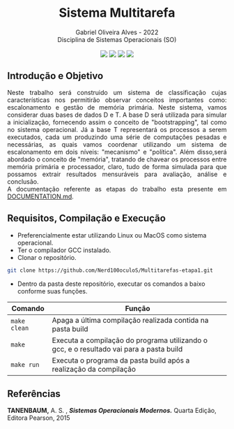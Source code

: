 <h1 align="center"> Sistema Multitarefa </h1>

<p align="center">Gabriel Oliveira Alves - 2022<br> Disciplina de Sistemas Operacionais (SO)</p>
<div align="center">
    <img align="center" src="https://img.shields.io/badge/VSCode-0078D4?style=for-the-badge&logo=visual%20studio%20code&logoColor=white" />
    <img align="center" src="https://img.shields.io/badge/Linux-FCC624?style=for-the-badge&logo=linux&logoColor=black" />
    <img align="center" src="https://img.shields.io/badge/mac%20os-000000?style=for-the-badge&logo=apple&logoColor=white" />
    <img align="center" src="https://img.shields.io/badge/C%2B%2B-00599C?style=for-the-badge&logo=c%2B%2B&logoColor=white" />
</div>
<h2> Introdução e Objetivo </h2>
    <p align="justify">
        Neste trabalho será construido um sistema de classificação cujas características nos permitirão observar conceitos importantes como: escalonamento e gestão de memória primária. Neste sistema, vamos considerar duas bases de dados D e T. A base D será utilizada para simular a inicialização, fornecendo assim o conceito de "bootstrapping", tal como no sistema operacional. Já a base T representará os processos a serem executados, cada um produzindo uma série de computações pesadas e necessárias, as quais vamos coordenar utilizando um sistema de escalonamento em dois níveis: "mecanismo" e "política". Além disso,será abordado o conceito de "memória", tratando de chavear os processos entre memória primária e processador, claro, tudo de forma simulada para que possamos extrair resultados mensuráveis para avaliação, análise e conclusão.<br>
       A documentação referente as etapas do trabalho esta presente em <a href = "https://github.com/Nerd100oculoS/Multitarefas-SO/blob/main/DOCUMENTATION.md"> DOCUMENTATION.md</a>.
      </p>

<h2>Requisitos, Compilação e Execução </h2>
  
  - Preferencialmente estar utilizando Linux ou MacOS como sistema operacional.
  - Ter o compilador GCC instalado.
  - Clonar o repositório.
  
  ```sh
  git clone https://github.com/Nerd100oculoS/Multitarefas-etapa1.git
  ```
   - Dentro da pasta deste repositório, executar os comandos a baixo conforme suas funções.
  
  | Comando                |  Função                                                                                           |                     
| -----------------------| ------------------------------------------------------------------------------------------------- |
|  `make clean`          | Apaga a última compilação realizada contida na pasta build                                        |
|  `make`                | Executa a compilação do programa utilizando o gcc, e o resultado vai para a pasta build           |
|  `make run`            | Executa o programa da pasta build após a realização da compilação                                 |

## Referências
**TANENBAUM,** A. S. , ***Sistemas Operacionais Modernos.*** Quarta Edição, Editora Pearson, 2015

